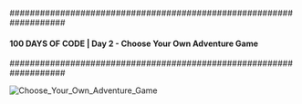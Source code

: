 ###################################################################
#### 100 DAYS OF CODE | Day 2 - Choose Your Own Adventure Game ####
###################################################################


![Choose_Your_Own_Adventure_Game](https://user-images.githubusercontent.com/44852992/198835414-58acad02-fded-4b2c-8ab8-b62b7451c3c9.gif)
